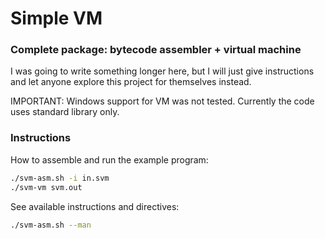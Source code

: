 # Simple VM

### Complete package: bytecode assembler + virtual machine

I was going to write something longer here, but I will just give instructions and let anyone explore this project for themselves instead.

IMPORTANT: Windows support for VM was not tested. Currently the code uses standard library only.

### Instructions

How to assemble and run the example program:
```sh
./svm-asm.sh -i in.svm
./svm-vm svm.out
```

See available instructions and directives:
```sh
./svm-asm.sh --man
```

